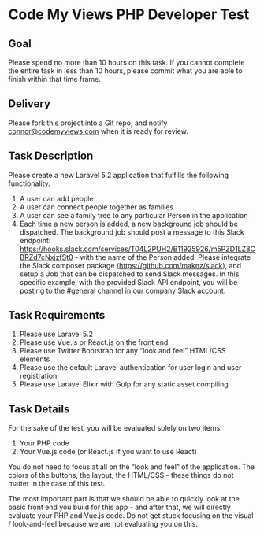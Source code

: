 # Code My Views PHP Developer Test

## Goal

Please spend no more than 10 hours on this task.  If you cannot complete the entire task in less than 10 hours, please commit what you are able to finish within that time frame.

## Delivery

Please fork this project into a Git repo, and notify connor@codemyviews.com when it is ready for review.

## Task Description

Please create a new Laravel 5.2 application that fulfills the following functionality.

1. A user can add people
2. A user can connect people together as families
3. A user can see a family tree to any particular Person in the application 
4. Each time a new person is added, a new background job should be dispatched.  The background job should post a message to this Slack endpoint: https://hooks.slack.com/services/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 - with the name of the Person added.  Please integrate the Slack composer package (https://github.com/maknz/slack), and setup a Job that can be dispatched to send Slack messages.  In this specific example, with the provided Slack API endpoint, you will be posting to the #general channel in our company Slack account.

## Task Requirements

1. Please use Laravel 5.2
2. Please use Vue.js or React.js on the front end
3. Please use Twitter Bootstrap for any “look and feel” HTML/CSS elements
4. Please use the default Laravel authentication for user login and user registration.
5. Please use Laravel Elixir with Gulp for any static asset compiling

## Task Details

For the sake of the test, you will be evaluated solely on two items:

1. Your PHP code
2. Your Vue.js code (or React.js if you want to use React)

You do not need to focus at all on the “look and feel” of the application.  The colors of the buttons, the layout, the HTML/CSS - these things do not matter in the case of this test.

The most important part is that we should be able to quickly look at the basic front end you build for this app - and after that, we will directly evaluate your PHP and Vue.js code.  Do not get stuck focusing on the visual / look-and-feel because we are not evaluating you on this.
